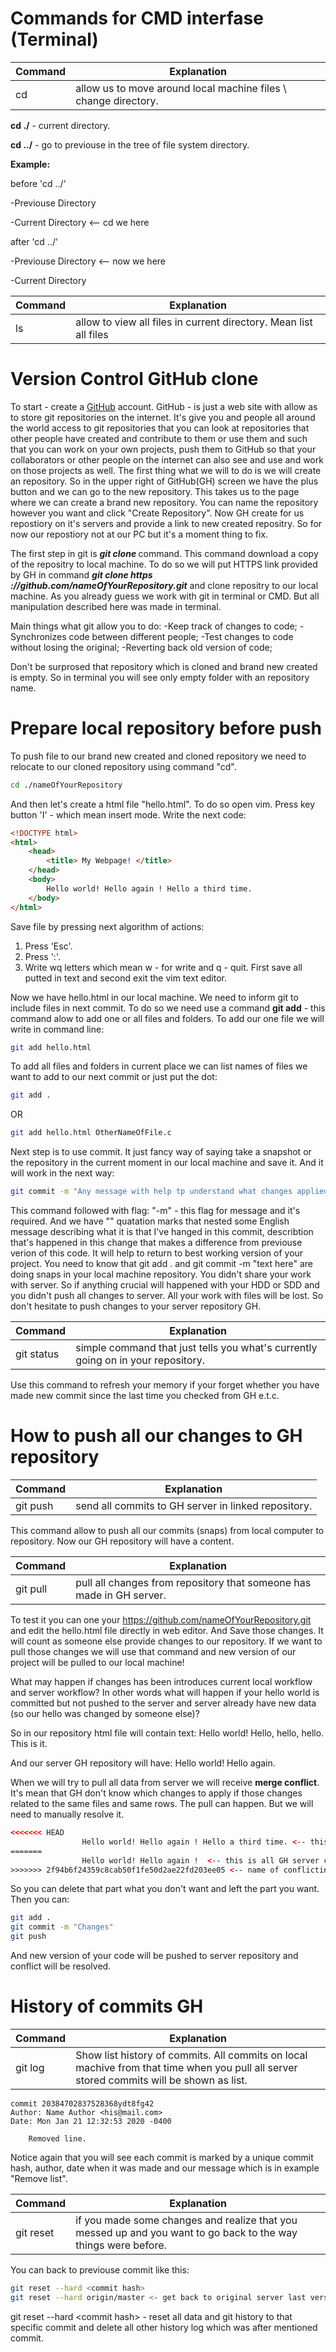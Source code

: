 # Commands for CMD interfase (Terminal)

| Command | Explanation |
|  ---    |     ---     |
|    cd   |  allow us to move around local machine files \ change directory.| 


**cd ./** \- current directory.

**cd ../** \- go to previouse in the tree of file system directory. 

**Example:**

before 'cd ../'

-Previouse Directory

-Current Directory <-- cd we here

after 'cd ../'

-Previouse Directory <-- now we here

-Current Directory

| Command | Explanation |
|  ---    |     ---     |
|    ls   |  allow to view all files in current directory. Mean list all files| 


# Version Control GitHub clone

To start - create a [GitHub](https://github.com) account. GitHub - is just a web site with allow as to store git repositories on the internet. It's give you
and people all around the world access to git repositories that you can look at repositories that other people have created and
contribute to them or use them and such that you can work on your own projects, push them to GitHub so that your collaborators or 
other people on the internet can also see and use and work on those projects as well.
The first thing what we will to do is we will create an repository. So in the upper right of GitHub(GH) screen we have the plus button
and we can go to the new repository. This takes us to the page where we can create a brand new repository. You can name the repository 
however you want and click "Create Repository". Now GH create for us repostiory on it's servers and provide a link to new created 
repositry. So for now our repostiory not at our PC but it's a moment thing to fix. 

The first step in git is ***git clone <repository url>*** command. This command download a copy of the repositry to local machine. To do 
so we will put HTTPS link provided by GH in command ***git clone https ://github.com/nameOfYourRepository.git*** and clone repositry to 
our local machine. As you already guess we work with git in terminal or CMD. But all manipulation described here was made in terminal.

Main things what git allow you to do:
-Keep track of changes to code;
-Synchronizes code between different people;
-Test changes to code without losing the original;
-Reverting back old version of code;

Don't be surprosed that repository which is cloned and brand new created is empty. So in terminal you will see only empty folder with an 
repository name.

# Prepare local repository before push

To push file to our brand new created and cloned repository we need to relocate to our cloned repository using command "cd".
```bash
cd ./nameOfYourRepository
```
And then let's create a html file "hello.html". To do so open vim. Press key button 'I' - which mean insert mode. Write the next code:
```html
<!DOCTYPE html>
<html>
	<head>
		<title> My Webpage! </title>
	</head>
	<body>
		Hello world! Hello again ! Hello a third time.
	</body>
</html>
```
Save file by pressing next algorithm of actions:
1. Press 'Esc'.
2. Press ':'.
3. Write wq letters which mean w - for write and q - quit. First save all putted in text and second exit the vim text editor.
   
Now we have hello.html in our local machine. We need to inform git to include files in next commit. To do so we need use a command
**git add** - this command alow to add one or all files and folders. To add our one file we will write in command line:
```bash
git add hello.html
```
To add all files and folders in current place we can list names of files we want to add to our next commit or just put the dot:
```bash
git add .
```
OR
```bash
git add hello.html OtherNameOfFile.c
```
Next step is to use commit. It just fancy way of saying take a snapshot or the repository in the current moment in our local machine
and save it. And it will work in the next way:
```bash
git commit -m "Any message with help tp understand what changes applied to this snapshot. To find it later."
```
This command followed with flag: "-m" - this flag for message and it's required. And we have "" quatation marks that nested some 
English message describing what it is that I've hanged in this commit, describtion that's happened in this change that makes a 
difference from previouse verion of this code. It will help to return to best working version of your project.
You need to know that git add . and git commit -m "text here" are doing snaps in your local machine repository. You didn't share your
work with server. So if anything crucial will happened with your HDD or SDD and you didn't push all changes to server. All your 
work with files will be lost. So don't hesitate to push changes to your server repository GH.


| Command | Explanation |
|  ---    |     ---     |
| git status  |  simple command that just tells you what's currently going on in your repository. |

Use this command to refresh your memory if your forget whether you have made new commit since the last time you checked from GH e.t.c.

# How to push all our changes to GH repository

| Command | Explanation |
|  ---    |     ---     |
| git push  | send all commits to GH server in linked repository. |

This command allow to push all our commits (snaps) from local computer to repository. Now our GH repository will have a content.

| Command | Explanation |
|  ---    |     ---     |
| git pull  | pull all changes from repository that someone has made in GH server. |

To test it you can one your https://github.com/nameOfYourRepository.git and edit the hello.html file directly in web editor. And 
Save those changes. It will count as someone else provide changes to our repository. If we want to pull those changes we will use
that command and new version of our project will be pulled to our local machine!

What may happen if changes has been introduces current local workflow and server workflow? In other words what will happen
if your hello world is committed but not pushed to the server and server already have new data (so our hello was changed by someone else)?

So in our repository html file will contain text:
Hello world! Hello, hello, hello. This is it.

And our server GH repository will have:
Hello world! Hello again.

When we will try to pull all data from server we will receive **merge conflict**. It's mean that GH don't know which changes
to apply if those changes related to the same files and same rows. The pull can happen. But we will need to manually resolve it.

```html
<<<<<<< HEAD
                Hello world! Hello again ! Hello a third time. <-- this is your local changes.
=======
                Hello world! Hello again !  <-- this is all GH server changes.
>>>>>>> 2f94b6f24359c8cab50f1fe50d2ae22fd203ee05 <-- name of conflicting commit. 
```

So you can delete that part what you don't want and left the part you want. Then you can:

```bash
git add .
git commit -m "Changes"
git push
```

And new version of your code will be pushed to server repository and conflict will be resolved.

# History of commits GH

| Command | Explanation |
|  ---    |     ---     |
| git log  | Show list history of commits. All commits on local machive from that time when you pull all server stored commits will be shown as list. |

```
commit 20384702837528368ydt8fg42
Author: Name Author <his@mail.com>
Date: Mon Jan 21 12:32:53 2020 -0400

	Removed line.
```
Notice again that you will see each commit is marked by a unique commit hash, author, date when it was made and our message
which is in example "Remove list".

| Command | Explanation |
|  ---    |     ---     |
| git reset  |  if you made some changes and realize that you messed up and you want to go back to the way things were before. |

You can back to previouse commit like this:
```bash
git reset --hard <commit hash>
git reset --hard origin/master <- get back to original server last version
```
git reset --hard \<commit hash> - reset all data and git history to that specific commit and delete all other history log which was after
mentioned commit.  



